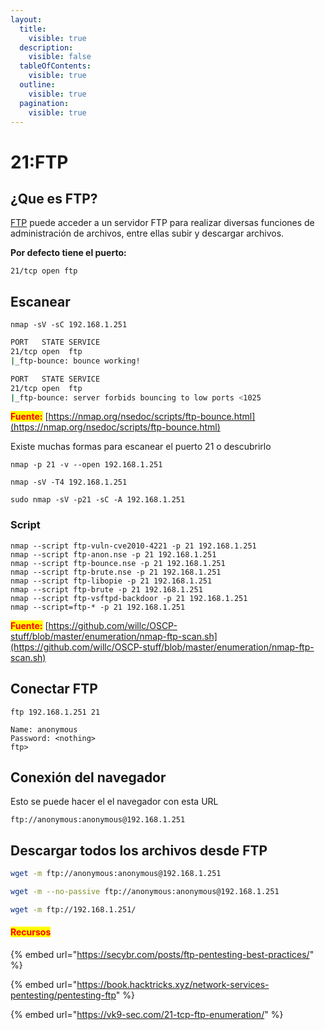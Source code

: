 ```yaml
---
layout:
  title:
    visible: true
  description:
    visible: false
  tableOfContents:
    visible: true
  outline:
    visible: true
  pagination:
    visible: true
---
```


# 21:FTP

## ¿Que es FTP?

[FTP](../ethical-hacker/ethical-hacker/teoria-network/ftp.md) puede acceder a un servidor FTP para realizar diversas funciones de administración de archivos, entre ellas subir y descargar archivos.

**Por defecto tiene el puerto:**

```
21/tcp open ftp
```

## Escanear

```
nmap -sV -sC 192.168.1.251
```

```bash
PORT   STATE SERVICE
21/tcp open  ftp
|_ftp-bounce: bounce working!

PORT   STATE SERVICE
21/tcp open  ftp
|_ftp-bounce: server forbids bouncing to low ports <1025
```

<mark style="color:red;">**Fuente:**</mark> [https://nmap.org/nsedoc/scripts/ftp-bounce.html](https://nmap.org/nsedoc/scripts/ftp-bounce.html)

Existe muchas formas para escanear el puerto 21 o descubrirlo&#x20;

```
nmap -p 21 -v --open 192.168.1.251
```

```
nmap -sV -T4 192.168.1.251
```

```
sudo nmap -sV -p21 -sC -A 192.168.1.251 
```

### Script

```
nmap --script ftp-vuln-cve2010-4221 -p 21 192.168.1.251
nmap --script ftp-anon.nse -p 21 192.168.1.251
nmap --script ftp-bounce.nse -p 21 192.168.1.251
nmap --script ftp-brute.nse -p 21 192.168.1.251
nmap --script ftp-libopie -p 21 192.168.1.251
nmap --script ftp-brute -p 21 192.168.1.251
nmap --script ftp-vsftpd-backdoor -p 21 192.168.1.251
nmap --script=ftp-* -p 21 192.168.1.251

```

<mark style="color:red;">**Fuente:**</mark> [https://github.com/willc/OSCP-stuff/blob/master/enumeration/nmap-ftp-scan.sh](https://github.com/willc/OSCP-stuff/blob/master/enumeration/nmap-ftp-scan.sh)

## Conectar FTP

```
ftp 192.168.1.251 21
```

```
Name: anonymous
Password: <nothing>
ftp> 
```

## Conexión del navegador

Esto se puede hacer el el navegador con esta URL

```
ftp://anonymous:anonymous@192.168.1.251
```

## Descargar todos los archivos desde FTP

```bash
wget -m ftp://anonymous:anonymous@192.168.1.251 
```

```bash
wget -m --no-passive ftp://anonymous:anonymous@192.168.1.251
```

```bash
wget -m ftp://192.168.1.251/
```



#### <mark style="color:red;">**Recursos**</mark>

{% embed url="https://secybr.com/posts/ftp-pentesting-best-practices/" %}

{% embed url="https://book.hacktricks.xyz/network-services-pentesting/pentesting-ftp" %}

{% embed url="https://vk9-sec.com/21-tcp-ftp-enumeration/" %}
